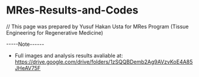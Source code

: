 # MRes-Results-and-Codes

// This page was prepared by Yusuf Hakan Usta for MRes Program (Tissue Engineering for Regenerative Medicine)

-----Note------
- Full images and analysis results avaliable at: https://drive.google.com/drive/folders/1zSQQBDemb2Ag9AVzvKoE4A85JHeAV75F


